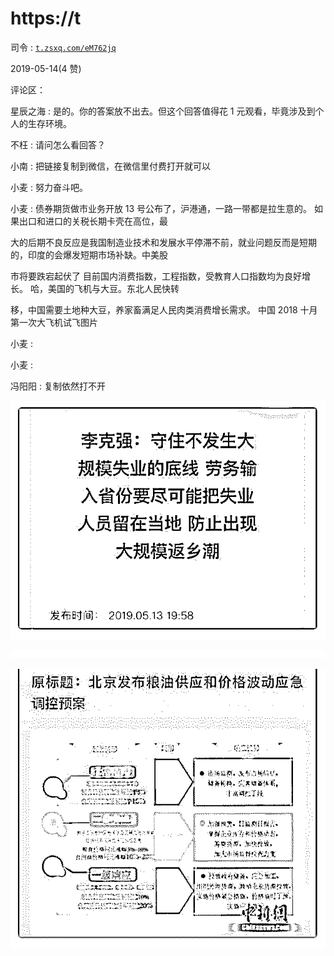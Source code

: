 # https://t

司令 : [`t.zsxq.com/eM762jq`](https://t.zsxq.com/eM762jq)

2019-05-14(4 赞)

评论区：

星辰之海 : 是的。你的答案放不出去。但这个回答值得花 1 元观看，毕竟涉及到个人的生存环境。

不枉 : 请问怎么看回答？

小南 : 把链接复制到微信，在微信里付费打开就可以

小麦 : 努力奋斗吧。

小麦 : 债券期货做市业务开放 13 号公布了，沪港通，一路一带都是拉生意的。 如果出口和进口的关税长期卡壳在高位，最

大的后期不良反应是我国制造业技术和发展水平停滞不前，就业问题反而是短期的，印度的会爆发短期市场补缺。中美股

市将要跌宕起伏了 目前国内消费指数，工程指数，受教育人口指数均为良好增长。 哈，美国的飞机与大豆。东北人民快转

移，中国需要土地种大豆，养家畜满足人民肉类消费增长需求。 中国 2018 十月第一次大飞机试飞图片

小麦 :

小麦 :

冯阳阳 : 复制依然打不开

![image](img/Image_074.png)

![image](img/Image_075.png)

![image](img/Image_076.png)